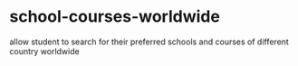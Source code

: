 # school-courses-worldwide
allow student to search for their preferred schools and courses of different country worldwide
